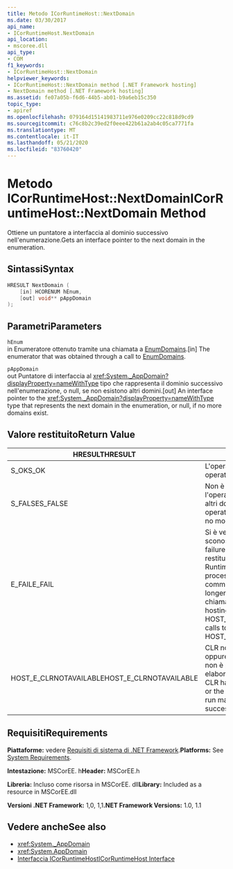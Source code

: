```yaml
---
title: Metodo ICorRuntimeHost::NextDomain
ms.date: 03/30/2017
api_name:
- ICorRuntimeHost.NextDomain
api_location:
- mscoree.dll
api_type:
- COM
f1_keywords:
- ICorRuntimeHost::NextDomain
helpviewer_keywords:
- ICorRuntimeHost::NextDomain method [.NET Framework hosting]
- NextDomain method [.NET Framework hosting]
ms.assetid: fe07a05b-f6d6-44b5-ab01-b9a6eb15c350
topic_type:
- apiref
ms.openlocfilehash: 079164d15141983711e976e0209cc22c818d9cd9
ms.sourcegitcommit: c76c8b2c39ed2f0eee422b61a2ab4c05ca7771fa
ms.translationtype: MT
ms.contentlocale: it-IT
ms.lasthandoff: 05/21/2020
ms.locfileid: "83760420"
---
```

# <a name="icorruntimehostnextdomain-method"></a><span data-ttu-id="ee41c-102">Metodo ICorRuntimeHost::NextDomain</span><span class="sxs-lookup"><span data-stu-id="ee41c-102">ICorRuntimeHost::NextDomain Method</span></span>
<span data-ttu-id="ee41c-103">Ottiene un puntatore a interfaccia al dominio successivo nell'enumerazione.</span><span class="sxs-lookup"><span data-stu-id="ee41c-103">Gets an interface pointer to the next domain in the enumeration.</span></span>  
  
## <a name="syntax"></a><span data-ttu-id="ee41c-104">Sintassi</span><span class="sxs-lookup"><span data-stu-id="ee41c-104">Syntax</span></span>  
  
```cpp  
HRESULT NextDomain (  
    [in] HCORENUM hEnum,  
    [out] void** pAppDomain  
);  
```  
  
## <a name="parameters"></a><span data-ttu-id="ee41c-105">Parametri</span><span class="sxs-lookup"><span data-stu-id="ee41c-105">Parameters</span></span>  
 `hEnum`  
 <span data-ttu-id="ee41c-106">in Enumeratore ottenuto tramite una chiamata a [EnumDomains](icorruntimehost-enumdomains-method.md).</span><span class="sxs-lookup"><span data-stu-id="ee41c-106">[in] The enumerator that was obtained through a call to [EnumDomains](icorruntimehost-enumdomains-method.md).</span></span>  
  
 `pAppDomain`  
 <span data-ttu-id="ee41c-107">out Puntatore di interfaccia al <xref:System._AppDomain?displayProperty=nameWithType> tipo che rappresenta il dominio successivo nell'enumerazione, o null, se non esistono altri domini.</span><span class="sxs-lookup"><span data-stu-id="ee41c-107">[out] An interface pointer to the <xref:System._AppDomain?displayProperty=nameWithType> type that represents the next domain in the enumeration, or null, if no more domains exist.</span></span>  
  
## <a name="return-value"></a><span data-ttu-id="ee41c-108">Valore restituito</span><span class="sxs-lookup"><span data-stu-id="ee41c-108">Return Value</span></span>  
  
|<span data-ttu-id="ee41c-109">HRESULT</span><span class="sxs-lookup"><span data-stu-id="ee41c-109">HRESULT</span></span>|<span data-ttu-id="ee41c-110">Descrizione</span><span class="sxs-lookup"><span data-stu-id="ee41c-110">Description</span></span>|  
|-------------|-----------------|  
|<span data-ttu-id="ee41c-111">S_OK</span><span class="sxs-lookup"><span data-stu-id="ee41c-111">S_OK</span></span>|<span data-ttu-id="ee41c-112">L'operazione è stata completata.</span><span class="sxs-lookup"><span data-stu-id="ee41c-112">The operation was successful.</span></span>|  
|<span data-ttu-id="ee41c-113">S_FALSE</span><span class="sxs-lookup"><span data-stu-id="ee41c-113">S_FALSE</span></span>|<span data-ttu-id="ee41c-114">Non è stato possibile completare l'operazione oppure non sono presenti altri domini nell'enumerazione.</span><span class="sxs-lookup"><span data-stu-id="ee41c-114">The operation failed to complete, or there are no more domains in the enumeration.</span></span>|  
|<span data-ttu-id="ee41c-115">E_FAIL</span><span class="sxs-lookup"><span data-stu-id="ee41c-115">E_FAIL</span></span>|<span data-ttu-id="ee41c-116">Si è verificato un errore irreversibile sconosciuto.</span><span class="sxs-lookup"><span data-stu-id="ee41c-116">An unknown, catastrophic failure occurred.</span></span> <span data-ttu-id="ee41c-117">Se un metodo restituisce E_FAIL, il Common Language Runtime (CLR) non è più utilizzabile nel processo.</span><span class="sxs-lookup"><span data-stu-id="ee41c-117">If a method returns E_FAIL, the common language runtime (CLR) is no longer usable in the process.</span></span> <span data-ttu-id="ee41c-118">Le chiamate successive a qualsiasi API di hosting restituiscono HOST_E_CLRNOTAVAILABLE.</span><span class="sxs-lookup"><span data-stu-id="ee41c-118">Subsequent calls to any hosting APIs return HOST_E_CLRNOTAVAILABLE.</span></span>|  
|<span data-ttu-id="ee41c-119">HOST_E_CLRNOTAVAILABLE</span><span class="sxs-lookup"><span data-stu-id="ee41c-119">HOST_E_CLRNOTAVAILABLE</span></span>|<span data-ttu-id="ee41c-120">CLR non è stato caricato in un processo oppure CLR si trova in uno stato in cui non è possibile eseguire codice gestito o elaborare la chiamata correttamente.</span><span class="sxs-lookup"><span data-stu-id="ee41c-120">The CLR has not been loaded into a process, or the CLR is in a state in which it cannot run managed code or process the call successfully.</span></span>|  
  
## <a name="requirements"></a><span data-ttu-id="ee41c-121">Requisiti</span><span class="sxs-lookup"><span data-stu-id="ee41c-121">Requirements</span></span>  
 <span data-ttu-id="ee41c-122">**Piattaforme:** vedere [Requisiti di sistema di .NET Framework](../../get-started/system-requirements.md).</span><span class="sxs-lookup"><span data-stu-id="ee41c-122">**Platforms:** See [System Requirements](../../get-started/system-requirements.md).</span></span>  
  
 <span data-ttu-id="ee41c-123">**Intestazione:** MSCorEE. h</span><span class="sxs-lookup"><span data-stu-id="ee41c-123">**Header:** MSCorEE.h</span></span>  
  
 <span data-ttu-id="ee41c-124">**Libreria:** Incluso come risorsa in MSCorEE. dll</span><span class="sxs-lookup"><span data-stu-id="ee41c-124">**Library:** Included as a resource in MSCorEE.dll</span></span>  
  
 <span data-ttu-id="ee41c-125">**Versioni .NET Framework:** 1,0, 1,1</span><span class="sxs-lookup"><span data-stu-id="ee41c-125">**.NET Framework Versions:** 1.0, 1.1</span></span>  
  
## <a name="see-also"></a><span data-ttu-id="ee41c-126">Vedere anche</span><span class="sxs-lookup"><span data-stu-id="ee41c-126">See also</span></span>

- <xref:System._AppDomain>
- <xref:System.AppDomain>
- [<span data-ttu-id="ee41c-127">Interfaccia ICorRuntimeHost</span><span class="sxs-lookup"><span data-stu-id="ee41c-127">ICorRuntimeHost Interface</span></span>](icorruntimehost-interface.md)
